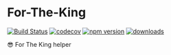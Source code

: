 # For-The-King

[![Build Status](https://travis-ci.com/SudoDotDog/For-The-King.svg?branch=master)](https://travis-ci.com/SudoDotDog/For-The-King)
[![codecov](https://codecov.io/gh/SudoDotDog/For-The-King/branch/master/graph/badge.svg)](https://codecov.io/gh/SudoDotDog/For-The-King)
[![npm version](https://badge.fury.io/js/for-the-king.svg)](https://badge.fury.io/js/for-the-king)
[![downloads](https://img.shields.io/npm/dm/for-the-king.svg)](https://www.npmjs.com/package/for-the-king)

:sunglasses: For The King helper
